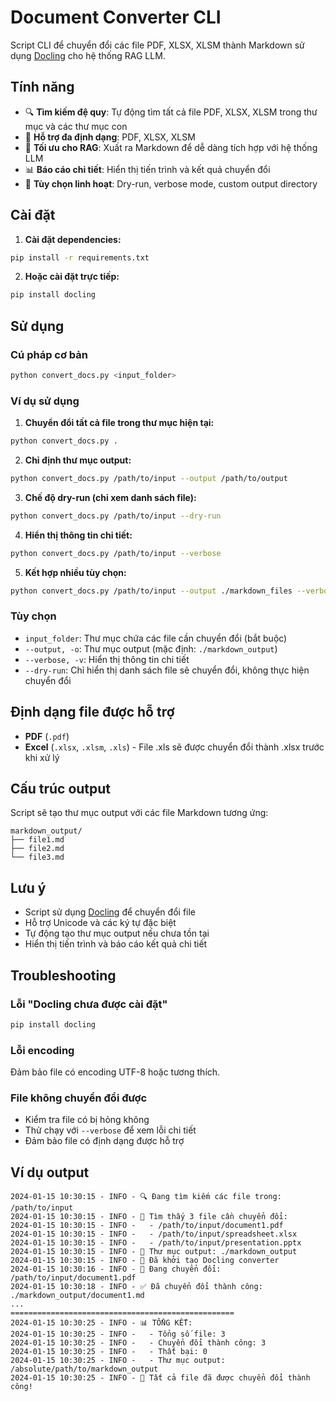 # Document Converter CLI

Script CLI để chuyển đổi các file PDF, XLSX, XLSM thành Markdown sử dụng [Docling](https://github.com/docling-project/docling) cho hệ thống RAG LLM.

## Tính năng

- 🔍 **Tìm kiếm đệ quy**: Tự động tìm tất cả file PDF, XLSX, XLSM trong thư mục và các thư mục con
- 📄 **Hỗ trợ đa định dạng**: PDF, XLSX, XLSM
- 🎯 **Tối ưu cho RAG**: Xuất ra Markdown để dễ dàng tích hợp với hệ thống LLM
- 📊 **Báo cáo chi tiết**: Hiển thị tiến trình và kết quả chuyển đổi
- 🔧 **Tùy chọn linh hoạt**: Dry-run, verbose mode, custom output directory

## Cài đặt

1. **Cài đặt dependencies:**
```bash
pip install -r requirements.txt
```

2. **Hoặc cài đặt trực tiếp:**
```bash
pip install docling
```

## Sử dụng

### Cú pháp cơ bản
```bash
python convert_docs.py <input_folder>
```

### Ví dụ sử dụng

1. **Chuyển đổi tất cả file trong thư mục hiện tại:**
```bash
python convert_docs.py .
```

2. **Chỉ định thư mục output:**
```bash
python convert_docs.py /path/to/input --output /path/to/output
```

3. **Chế độ dry-run (chỉ xem danh sách file):**
```bash
python convert_docs.py /path/to/input --dry-run
```

4. **Hiển thị thông tin chi tiết:**
```bash
python convert_docs.py /path/to/input --verbose
```

5. **Kết hợp nhiều tùy chọn:**
```bash
python convert_docs.py /path/to/input --output ./markdown_files --verbose
```

### Tùy chọn

- `input_folder`: Thư mục chứa các file cần chuyển đổi (bắt buộc)
- `--output, -o`: Thư mục output (mặc định: `./markdown_output`)
- `--verbose, -v`: Hiển thị thông tin chi tiết
- `--dry-run`: Chỉ hiển thị danh sách file sẽ chuyển đổi, không thực hiện chuyển đổi

## Định dạng file được hỗ trợ

- **PDF** (`.pdf`)
- **Excel** (`.xlsx`, `.xlsm`, `.xls`) - File .xls sẽ được chuyển đổi thành .xlsx trước khi xử lý

## Cấu trúc output

Script sẽ tạo thư mục output với các file Markdown tương ứng:

```
markdown_output/
├── file1.md
├── file2.md
└── file3.md
```

## Lưu ý

- Script sử dụng [Docling](https://github.com/docling-project/docling) để chuyển đổi file
- Hỗ trợ Unicode và các ký tự đặc biệt
- Tự động tạo thư mục output nếu chưa tồn tại
- Hiển thị tiến trình và báo cáo kết quả chi tiết

## Troubleshooting

### Lỗi "Docling chưa được cài đặt"
```bash
pip install docling
```

### Lỗi encoding
Đảm bảo file có encoding UTF-8 hoặc tương thích.

### File không chuyển đổi được
- Kiểm tra file có bị hỏng không
- Thử chạy với `--verbose` để xem lỗi chi tiết
- Đảm bảo file có định dạng được hỗ trợ

## Ví dụ output

```
2024-01-15 10:30:15 - INFO - 🔍 Đang tìm kiếm các file trong: /path/to/input
2024-01-15 10:30:15 - INFO - 📁 Tìm thấy 3 file cần chuyển đổi:
2024-01-15 10:30:15 - INFO -   - /path/to/input/document1.pdf
2024-01-15 10:30:15 - INFO -   - /path/to/input/spreadsheet.xlsx
2024-01-15 10:30:15 - INFO -   - /path/to/input/presentation.pptx
2024-01-15 10:30:15 - INFO - 📂 Thư mục output: ./markdown_output
2024-01-15 10:30:15 - INFO - 🚀 Đã khởi tạo Docling converter
2024-01-15 10:30:16 - INFO - 🔄 Đang chuyển đổi: /path/to/input/document1.pdf
2024-01-15 10:30:18 - INFO - ✅ Đã chuyển đổi thành công: ./markdown_output/document1.md
...
==================================================
2024-01-15 10:30:25 - INFO - 📊 TỔNG KẾT:
2024-01-15 10:30:25 - INFO -   - Tổng số file: 3
2024-01-15 10:30:25 - INFO -   - Chuyển đổi thành công: 3
2024-01-15 10:30:25 - INFO -   - Thất bại: 0
2024-01-15 10:30:25 - INFO -   - Thư mục output: /absolute/path/to/markdown_output
2024-01-15 10:30:25 - INFO - 🎉 Tất cả file đã được chuyển đổi thành công!
``` 